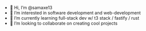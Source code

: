 - 👋 Hi, I’m @samaxe13
- 👀 I’m interested in software development and web-development
- 🌱 I’m currently learning full-stack dev w/ t3 stack / fastify / rust 
- 💞️ I’m looking to collaborate on creating cool projects
<!---
samaxe13/samaxe13 is a ✨ special ✨ repository because its `README.md` (this file) appears on your GitHub profile.
You can click the Preview link to take a look at your changes.
--->
